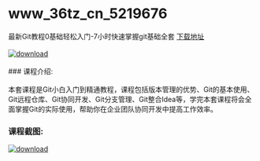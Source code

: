 # www_36tz_cn_5219676
最新Git教程0基础轻松入门-7小时快速掌握git基础全套
[下载地址](http://www.36tz.cn/article/5219676 "下载地址")
<br/></br>[![download](http://36tz.cn/muke_img/2021_04_1-75-300x225.png "下载地址")](http://www.36tz.cn/article/5219676 "下载地址")
<br/></br>### 课程介绍:<br/></br>本套课程是Git小白入门到精通教程，课程包括版本管理的优势、Git的基本使用、Git远程仓库、Git协同开发、Git分支管理、Git整合Idea等，学完本套课程将会全面掌握Git的实际使用，帮助你在企业团队协同开发中提高工作效率。

### 课程截图:
[![download](http://36tz.cn/muke_img/2021_04_2-82.png "下载地址")](http://www.36tz.cn/article/5219676 "下载地址")
